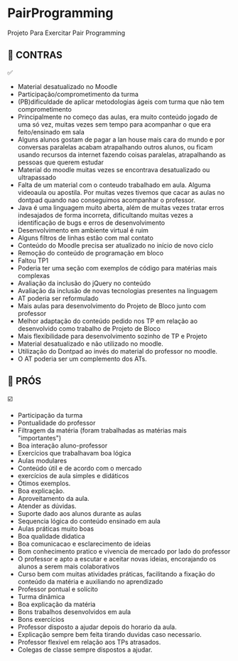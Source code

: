 # PairProgramming
Projeto Para Exercitar Pair Programming

## :ledger: CONTRAS
:white_check_mark: 

- Material desatualizado no Moodle
- Participação/comprometimento da turma
- (PB)dificuldade de aplicar metodologias ágeis com turma que não tem comprometimento
- Principalmente no começo das aulas, era muito conteúdo jogado de uma só vez, muitas vezes sem tempo 
para acompanhar o que era feito/ensinado em sala
- Alguns alunos gostam de pagar a lan house mais cara do mundo e por conversas paralelas acabam atrapalhando outros alunos, ou ficam usando recursos da internet fazendo coisas paralelas, atrapalhando as pessoas que querem estudar
- Material do moodle muitas vezes se encontrava desatualizado ou ultrapassado
- Falta de um material com o conteudo trabalhado em aula. Alguma videoaula ou apostila. Por muitas vezes tivemos que cacar as aulas no dontpad quando nao conseguimos acompanhar o professor.
- Java é uma linguagem muito aberta, além de muitas vezes tratar erros indesajados de forma incorreta, dificultando muitas vezes a identificação de bugs e erros de desenvolvimento
- Desenvolvimento em ambiente virtual é ruim
- Alguns filtros de linhas estão com mal contato
- Conteúdo do Moodle precisa ser atualizado no início de novo ciclo
- Remoção do conteúdo de programação em bloco
- Faltou TP1
- Poderia ter uma seção com exemplos de código para matérias mais complexas
- Avaliação da inclusão do jQuery no conteúdo
- Avaliação da inclusão de novas tecnologias presentes na linguagem
- AT poderia ser reformulado
- Mais aulas para desenvolvimento do Projeto de Bloco junto com professor
- Melhor adaptação do conteúdo pedido nos TP em relação ao desenvolvido como trabalho de Projeto de Bloco
- Mais flexibilidade para desenvolvimento sozinho de TP e Projeto 
- Material desatualizado e não utilizado no moodle.
- Utilização do Dontpad ao invés do material do professor no moodle.
- O AT poderia ser um complemento dos ATs.

## :blue_book: PRÓS
:ballot_box_with_check:

- Participação da turma
- Pontualidade do professor
- Filtragem da matéria (foram trabalhadas as matérias mais "importantes")
- Boa interação aluno-professor
- Exercícios que trabalhavam boa lógica
- Aulas modulares
- Conteúdo útil e de acordo com o mercado
- exercícios de aula simples e didáticos
- Ótimos exemplos.
- Boa explicação. 
- Aproveitamento da aula.
- Atender as dúvidas.
- Suporte dado aos alunos durante as aulas
- Sequencia lógica do conteúdo ensinado em aula
- Aulas práticas muito boas
- Boa qualidade didatica
- Boa comunicacao e esclarecimento de ideias
- Bom conhecimento pratico e vivencia de mercado por lado do professor
- O professor e apto a escutar e aceitar novas ideias, encorajando os alunos a serem mais colaborativos
- Curso bem com muitas atividades práticas, facilitando a fixação do conteúdo da matéria e auxiliando no aprendizado
- Professor pontual e solícito
- Turma dinâmica
- Boa explicação da matéria
- Bons trabalhos desenvolvidos em aula
- Bons exercícios
- Professor disposto a ajudar depois do horario da aula.
- Explicação sempre bem feita tirando duvidas caso necessario.
- Professor flexivel em relação aos TPs atrasados.
- Colegas de classe sempre dispostos a ajudar.

